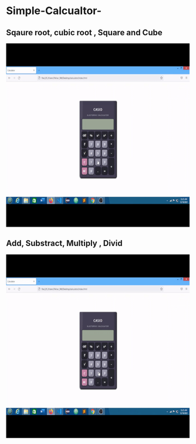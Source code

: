# Simple-Calcualtor-

<h2>Sqaure root, cubic root , Square and Cube</h2>

<img src='GIF.gif' alt="gif" style="width:500px; height:500px;"/>

<h2>Add, Substract, Multiply , Divid</h2>

<img src='gif2.gif' alt="gif" style="width:500px; height:500px;"/>

